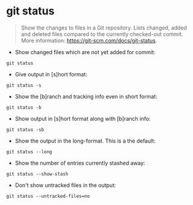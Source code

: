 # git status

> Show the changes to files in a Git repository.
> Lists changed, added and deleted files compared to the currently checked-out commit.
> More information: <https://git-scm.com/docs/git-status>.

- Show changed files which are not yet added for commit:

`git status`

- Give output in [s]hort format:

`git status -s`

- Show the [b]ranch and tracking info even in short format:

`git status -b`

- Show output in [s]hort format along with [b]ranch info:

`git status -sb`

- Show the output in the long-format. This is a the default:

`git status --long`

- Show the number of entries currently stashed away:

`git status --show-stash`

- Don't show untracked files in the output:

`git status --untracked-files=no`
